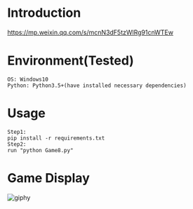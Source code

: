 # Introduction
https://mp.weixin.qq.com/s/mcnN3dF5tzWlRg91cnWTEw

# Environment(Tested)
```
OS: Windows10
Python: Python3.5+(have installed necessary dependencies)
```

# Usage
```
Step1:
pip install -r requirements.txt
Step2:
run "python Game8.py"
```

# Game Display
![giphy](effect/running.gif)